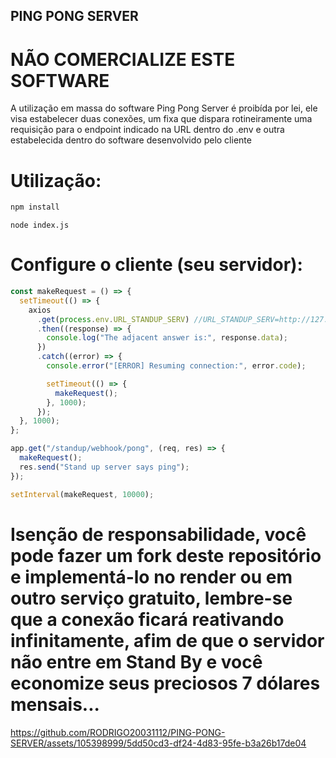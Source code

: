 ## PING PONG SERVER

# NÃO COMERCIALIZE ESTE SOFTWARE

A utilização em massa do software Ping Pong Server é proibída por lei, ele visa estabelecer duas conexões, um fixa que dispara rotineiramente uma requisição para o endpoint indicado na URL dentro do .env e outra estabelecida dentro do software desenvolvido pelo cliente

# Utilização:

```sh
npm install
```

```
node index.js
```

# Configure o cliente (seu servidor):

```js
const makeRequest = () => {
  setTimeout(() => {
    axios
      .get(process.env.URL_STANDUP_SERV) //URL_STANDUP_SERV=http://127.0.0.1:5555/standup/webhook/ping
      .then((response) => {
        console.log("The adjacent answer is:", response.data);
      })
      .catch((error) => {
        console.error("[ERROR] Resuming connection:", error.code);

        setTimeout(() => {
          makeRequest();
        }, 1000);
      });
  }, 1000);
};

app.get("/standup/webhook/pong", (req, res) => {
  makeRequest();
  res.send("Stand up server says ping");
});

setInterval(makeRequest, 10000);
```

# Isenção de responsabilidade, você pode fazer um fork deste repositório e implementá-lo no render ou em outro serviço gratuito, lembre-se que a conexão ficará reativando infinitamente, afim de que o servidor não entre em Stand By e você economize seus preciosos 7 dólares mensais...

https://github.com/RODRIGO20031112/PING-PONG-SERVER/assets/105398999/5dd50cd3-df24-4d83-95fe-b3a26b17de04
